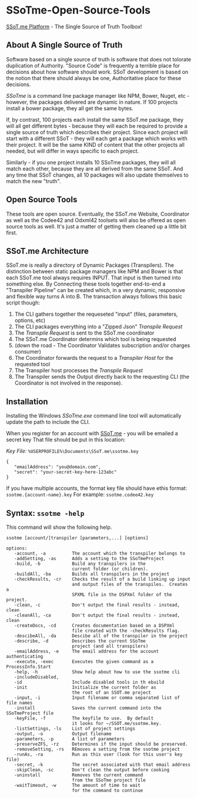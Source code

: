 # SSoTme-Open-Source-Tools
[SSoT.me Platform](http://SSoT.me) - The Single Source of Truth Toolbox!

## About A Single Source of Truth
Software based on a single source of truth is software that does not tolorate duplication of 
Authority.  "Source Code" is frequently a terrible place for decisions about how software
should work.  SSoT development is based on the notion that there should always be one,
Authoritative place for these decisions.  

*SSoTme* is a command line package manager like NPM, Bower, Nuget, etc - however, the packages
delivered are dynamic in nature.  If 100 projects install a bower package, they all get the
same bytes.

If, by contrast, 100 projects each install the same SSoT.me package, they will all get
different bytes - because they will each be required to provide a single source of truth
which describes their project.  Since each project will start with a different SSoT - 
they will each get a package which works with their project.  It will be the same KIND of 
content that the other projects all needed, but will differ in ways specific to each project.

Similarly - if you one project installs 10 SSoTme packages, they will all match each other,
because they are all derived from the same SSoT.  And any time that SSoT changes, all 10
packages will also update themselves to match the new "truth".

## Open Source Tools
These tools are open source.  Eventually, the SSoT.me Website, Coordinator as well as the Codee42 
and Odxml42 toolsets will also be offered as open source tools as well.  It's just a matter of 
getting them cleaned up a little bit first.

## SSoT.me Architecture
SSoT.me is really a directory of Dynamic Packages (Transpilers).  The distinction between
static package managers like NPM and Bower is that each SSoT.me tool always requires INPUT.
That input is then turned into something else.  By Connecting these tools together end-to-end
a "Transpiler Pipeline" can be created which, in a very dynamic, responsive and flexible way
turns A into B.  The transaction always follows this basic script though:

1. The CLI gathers together the requeseted "input" (files, parameters, options, etc)
2. The CLI packages everything into a "Zipped Json" *Transpile Request*
3. The *Transpile Request* is sent to the SSoT.me coordinator
4. The SSoT.me Coordinator determins which tool is being requested
5. (down the road - The Coordinator Validates subscription and/or charges consumer)
6. The Coordinator forwards the request to a *Transpiler Host* for the requested tool
7. The Transpiler host processes the *Transpile Request*
8. The Transpiler sends the Output directly back to the requesting CLI (the Coordinator is not 
        involved in the response).


## Installation
Installing the Windows *SSoTme.exe* command line tool will automatically update the path
to include the CLI.  

When you register for an account with [SSoT.me](http://ssot.me) - you will be emailed a secret key
That file should be put in this location:

*Key File:* `%USERPROFILE%\Documents\SSoT.me\ssotme.key`
```
{
   "emailAddress": "you@domain.com",
   "secret": "your-secret-key-here-123abc"
}
```

If you have multiple accounts, the format key file should have ethis format: `ssotme.{account-name}.key`
For example: `ssotme.codee42.key`

## Syntax: `ssotme -help`
This command will show the following help.

```
ssotme [account/]transpiler [parameters,...] [options]

options:
   -account, -a          The account which the transpiler belongs to
   -addSetting, -as      Adds a setting to the SSoTmeProject
   -build, -b            Build any transpilers in the
                         current folder (or children).
   -buildAll, -ba        Builds all transpilers in the project
   -checkResults, -cr    Checks the result of a build linking up input
                         and output files of the transpiles.  Creates a
                         SPXML file in the DSPXml folder of the project.
   -clean, -c            Don't output the final results - instead, clean
   -cleanAll, -ca        Don't output the final results - instead, clean
   -createDocs, -cd      Creates documentation based on a DSPXml
                         file created with the -checkResults flag.
   -descibeAll, -da      Descibe all of the transpiler in the project
   -describe, -d         Describes the current SSoTme
                         project (and all transpilers)
   -emailAddress, -e     The email address for the account authenticating
   -execute, -exec       Executes the given command as a ProcessInfo.Start
   -help, -h             Show help about how to use the ssotme cli
   -includeDisabled,
   -id                   Include disabled tools in th ebuild
   -init                 Initialize the current folder as
                         the root of an SSOT.me project
   -input, -i            Input filename or comma separated list of file names
   -install              Saves the current command into the SSoTmeProject file
   -keyFile, -f          The keyfile to use.  By default
                         it looks for ~/SSOT.me/ssotme.key.
   -listSettings, -ls    List of project settings
   -output, -o           Output filename
   -parameters, -p       A list of parameters
   -preserveZFS, -rz     Determines if the input should be preserved.
   -removeSetting, -rs   REmoves a setting from the ssotme project
   -runAs, -ra           Run as this user (look for this user's key file)
   -secret, -k           The secret associated with that email address
   -skipClean, -sc       Don't clean the output before cooking
   -uninstall            Removes the current command
                         from the SSoTme project file
   -waitTimeout, -w      The amount of time to wait
                         for the command to continue
```
